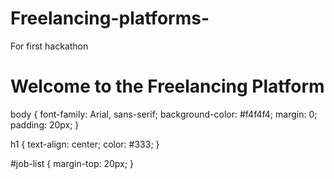 # Freelancing-platforms-
For first hackathon 
<!DOCTYPE html>
<html lang="en">
<head>
    <meta charset="UTF-8">
    <meta name="viewport" content="width=device-width, initial-scale=1.0">
    <title>Freelancing Platform</title>
    <link rel="stylesheet" href="css/styles.css">
</head>
<body>
    <h1>Welcome to the Freelancing Platform</h1>
    <div id="job-list">
        <!-- Job listings will be displayed here -->
    </div>
    <script src="js/main.js"></script>
</body>
</html>


body {
    font-family: Arial, sans-serif;
    background-color: #f4f4f4;
    margin: 0;
    padding: 20px;
}

h1 {
    text-align: center;
    color: #333;
}

#job-list {
    margin-top: 20px;
}
